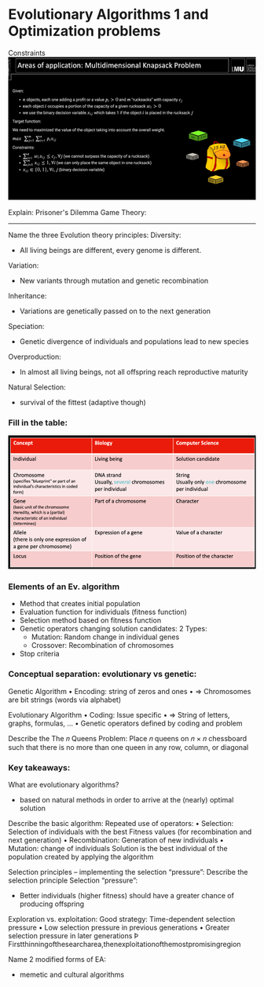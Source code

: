 # Evolutionary Algorithms 1 and Optimization problems

Constraints
![img_47.png](img_47.png)


Explain: Prisoner's Dilemma Game Theory:

---

Name the three Evolution theory principles:
Diversity:
- All living beings are different, every genome is different.

Variation:
- New variants through mutation and genetic recombination

Inheritance:
- Variations are genetically passed on to the next generation

Speciation:
- Genetic divergence of individuals and populations lead to new species

Overproduction:
- In almost all living beings, not all offspring reach reproductive maturity

Natural Selection:
- survival of the fittest (adaptive though)

### Fill in the table:
![img_49.png](img_49.png)


### Elements of an Ev. algorithm
- Method that creates initial population
- Evaluation function for individuals (fitness function)
- Selection method based on fitness function
- Genetic operators changing solution candidates: 2 Types:
  - Mutation: Random change in individual genes
  - Crossover: Recombination of chromosomes
- Stop criteria


### Conceptual separation: evolutionary vs genetic:
Genetic Algorithm
• Encoding: string of zeros and ones
• => Chromosomes are bit strings (words via alphabet)

Evolutionary Algorithm
• Coding: Issue specific
• => String of letters, graphs, formulas, ...
• Genetic operators defined by coding and problem

Describe the The 𝑛 Queens Problem:
Place 𝑛 queens on 𝑛 × 𝑛 chessboard such that there is no more than one queen in any row, column, or diagonal

### Key takeaways:
What are evolutionary algorithms?
- based on natural methods in order to arrive at the (nearly) optimal solution

Describe the basic algorithm:
Repeated use of operators:
• Selection: Selection of individuals with the best Fitness values (for recombination and next generation)
• Recombination: Generation of new individuals
• Mutation: change of individuals
Solution is the best individual of the population created by applying the algorithm

Selection principles – implementing the selection “pressure”:
Describe the selection principle Selection “pressure”:
- Better individuals (higher fitness) should have a greater chance of producing offspring

Exploration vs. exploitation:
Good strategy: Time-dependent selection pressure
• Low selection pressure in previous generations
• Greater selection pressure in later generations
Þ Firstthinningofthesearcharea,thenexploitationofthemostpromisingregion



Name 2 modified forms of EA:
- memetic and cultural algorithms